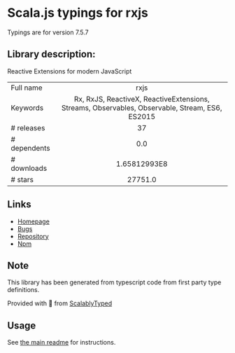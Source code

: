 
# Scala.js typings for rxjs

Typings are for version 7.5.7

## Library description:
Reactive Extensions for modern JavaScript

|                    |                 |
| ------------------ | :-------------: |
| Full name          | rxjs |
| Keywords           | Rx, RxJS, ReactiveX, ReactiveExtensions, Streams, Observables, Observable, Stream, ES6, ES2015 |
| # releases         | 37 |
| # dependents       | 0.0 |
| # downloads        | 1.65812993E8 |
| # stars            | 27751.0 |

## Links
- [Homepage](https://rxjs.dev)
- [Bugs](https://github.com/ReactiveX/RxJS/issues)
- [Repository](https://github.com/reactivex/rxjs)
- [Npm](https://www.npmjs.com/package/rxjs)
    


## Note
This library has been generated from typescript code from first party type definitions.

Provided with :purple_heart: from [ScalablyTyped](https://github.com/oyvindberg/ScalablyTyped)

## Usage
See [the main readme](../../readme.md) for instructions.


